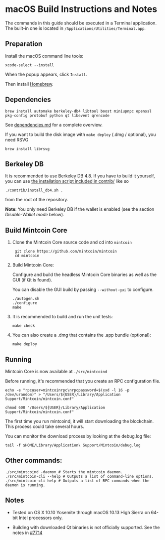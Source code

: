 macOS Build Instructions and Notes
====================================
The commands in this guide should be executed in a Terminal application.
The built-in one is located in `/Applications/Utilities/Terminal.app`.

Preparation
-----------
Install the macOS command line tools:

`xcode-select --install`

When the popup appears, click `Install`.

Then install [Homebrew](https://brew.sh).

Dependencies
----------------------

    brew install automake berkeley-db4 libtool boost miniupnpc openssl pkg-config protobuf python qt libevent qrencode

See [dependencies.md](dependencies.md) for a complete overview.

If you want to build the disk image with `make deploy` (.dmg / optional), you need RSVG

    brew install librsvg

Berkeley DB
-----------
It is recommended to use Berkeley DB 4.8. If you have to build it yourself,
you can use [the installation script included in contrib/](/contrib/install_db4.sh)
like so

```shell
./contrib/install_db4.sh .
```

from the root of the repository.

**Note**: You only need Berkeley DB if the wallet is enabled (see the section *Disable-Wallet mode* below).

Build Mintcoin Core
------------------------

1. Clone the Mintcoin Core source code and cd into `mintcoin`

        git clone https://github.com/mintcoin/mintcoin
        cd mintcoin

2.  Build Mintcoin Core:

    Configure and build the headless Mintcoin Core binaries as well as the GUI (if Qt is found).

    You can disable the GUI build by passing `--without-gui` to configure.

        ./autogen.sh
        ./configure
        make

3.  It is recommended to build and run the unit tests:

        make check

4.  You can also create a .dmg that contains the .app bundle (optional):

        make deploy

Running
-------

Mintcoin Core is now available at `./src/mintcoind`

Before running, it's recommended that you create an RPC configuration file.

    echo -e "rpcuser=mintcoinrpc\nrpcpassword=$(xxd -l 16 -p /dev/urandom)" > "/Users/${USER}/Library/Application Support/Mintcoin/mintcoin.conf"

    chmod 600 "/Users/${USER}/Library/Application Support/Mintcoin/mintcoin.conf"

The first time you run mintcoind, it will start downloading the blockchain. This process could take several hours.

You can monitor the download process by looking at the debug.log file:

    tail -f $HOME/Library/Application\ Support/Mintcoin/debug.log

Other commands:
-------

    ./src/mintcoind -daemon # Starts the mintcoin daemon.
    ./src/mintcoin-cli --help # Outputs a list of command-line options.
    ./src/mintcoin-cli help # Outputs a list of RPC commands when the daemon is running.

Notes
-----

* Tested on OS X 10.10 Yosemite through macOS 10.13 High Sierra on 64-bit Intel processors only.

* Building with downloaded Qt binaries is not officially supported. See the notes in [#7714](https://github.com/mintcoin/mintcoin/issues/7714)
